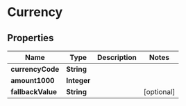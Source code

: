 

# Currency



## Properties

| Name | Type | Description | Notes |
|------------ | ------------- | ------------- | -------------|
|**currencyCode** | **String** |  |  |
|**amount1000** | **Integer** |  |  |
|**fallbackValue** | **String** |  |  [optional] |



